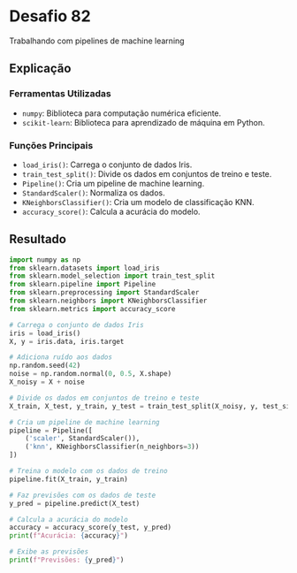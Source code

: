 # Desafio 82

Trabalhando com pipelines de machine learning

## Explicação

### Ferramentas Utilizadas

- `numpy`: Biblioteca para computação numérica eficiente.
- `scikit-learn`: Biblioteca para aprendizado de máquina em Python.

### Funções Principais

- `load_iris()`: Carrega o conjunto de dados Iris.
- `train_test_split()`: Divide os dados em conjuntos de treino e teste.
- `Pipeline()`: Cria um pipeline de machine learning.
- `StandardScaler()`: Normaliza os dados.
- `KNeighborsClassifier()`: Cria um modelo de classificação KNN.
- `accuracy_score()`: Calcula a acurácia do modelo.

## Resultado

```py
import numpy as np
from sklearn.datasets import load_iris
from sklearn.model_selection import train_test_split
from sklearn.pipeline import Pipeline
from sklearn.preprocessing import StandardScaler
from sklearn.neighbors import KNeighborsClassifier
from sklearn.metrics import accuracy_score

# Carrega o conjunto de dados Iris
iris = load_iris()
X, y = iris.data, iris.target

# Adiciona ruído aos dados
np.random.seed(42)
noise = np.random.normal(0, 0.5, X.shape)
X_noisy = X + noise

# Divide os dados em conjuntos de treino e teste
X_train, X_test, y_train, y_test = train_test_split(X_noisy, y, test_size=0.2, random_state=42)

# Cria um pipeline de machine learning
pipeline = Pipeline([
    ('scaler', StandardScaler()),
    ('knn', KNeighborsClassifier(n_neighbors=3))
])

# Treina o modelo com os dados de treino
pipeline.fit(X_train, y_train)

# Faz previsões com os dados de teste
y_pred = pipeline.predict(X_test)

# Calcula a acurácia do modelo
accuracy = accuracy_score(y_test, y_pred)
print(f"Acurácia: {accuracy}")

# Exibe as previsões
print(f"Previsões: {y_pred}")